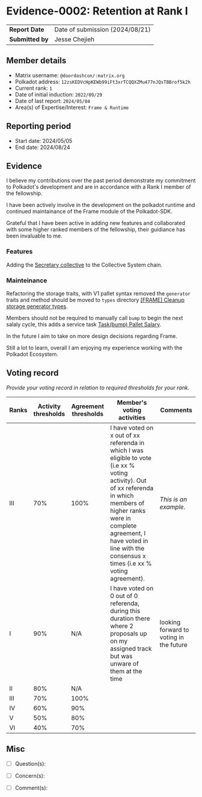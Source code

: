 # Evidence-0002: Retention at Rank I

|                 |                                                                                             |
| --------------- | ------------------------------------------------------------------------------------------- |
| **Report Date** | Date of submission (2024/08/21)                                                             |
| **Submitted by**| Jesse Chejieh                                                 |


## Member details

- Matrix username: `@doordashcon/:matrix.org`
- Polkadot address: `12zsKEDVcHpKEWb99iFt3xrTCQQXZMu477nJQsTBBrof5k2h`
- Current rank: `1`
- Date of initial induction: `2022/09/29`
- Date of last report: `2024/05/04`
- Area(s) of Expertise/Interest: `Frame & Runtime`


## Reporting period

- Start date: 2024/05/05
- End date: 2024/08/24


## Evidence
I believe my contributions over the past period demonstrate my commitment to Polkadot's development and are in accordance with a Rank I member of the fellowship.

I have been actively involve in the development on the polkadot runtime and continued maintainance of the Frame module of the Polkadot-SDK.

Grateful that I have been active in adding new features and collaborated with some higher ranked members of the fellowship, their guidiance has been invaluable to me.

### Features
Adding the [Secretary collective](https://github.com/polkadot-fellows/runtimes/pull/347) to the Collective System chain.

### Mainteinance
Refactoring the storage traits, with V1 pallet syntax removed the `generator` traits and method should be moved to `types` directory [[FRAME] Cleanup storage generator types](https://github.com/paritytech/polkadot-sdk/pull/5408).

Members should not be required to manually call `bump` to begin the next salaly cycle, this adds a service task [Task(bump) Pallet Salary](https://github.com/paritytech/polkadot-sdk/pull/5163). 

In the future I aim to take on more design decisions regarding Frame.

Still a lot to learn, overall I am enjoying my experience working with the Polkadot Ecosystem.


## Voting record
*Provide your voting record in relation to required thresholds for your rank.* 

|  Ranks | Activity thresholds | Agreement thresholds | Member's voting activities | Comments |
|---|---|---|---|---|
|III|70%   |100%  |I have voted on x out of xx referenda in which I was eligible to vote (i.e xx % voting activity). Out of xx referenda in which members of higher ranks were in complete agreement, I have voted in line with the consensus x times (i.e xx % voting agreement).  |*This is an example.* |
|I  |90%   |N/A   | I have voted on 0 out of 0 referenda, during this duration there where 2 proposals up on my assigned track but was unware of them at the time | looking forward to voting in the future  |
|II |80%   |N/A   |   |  |
|III|70%   |100%  |   |  |
|IV |60%   |90%   |   |  |
|V  |50%   |80%   |   |  |
|VI |40%   |70%   |   |  |


## Misc

- [ ] Question(s): 

- [ ] Concern(s): 

- [ ] Comment(s): 

